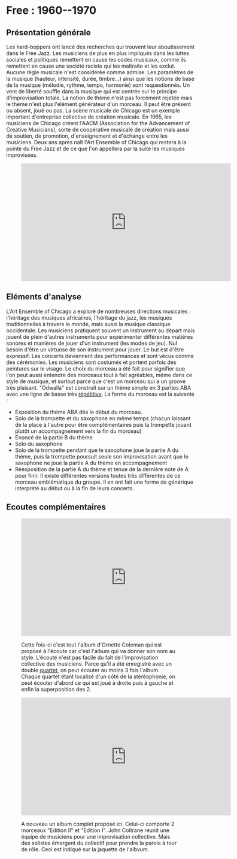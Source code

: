 # Free : 1960--1970

## Présentation générale
Les hard-boppers ont lancé des recherches qui trouvent leur aboutissement dans le Free Jazz. Les musiciens de plus en plus impliqués dans les luttes sociales et politiques remettent en cause les codes musicaux, comme ils remettent en cause une société raciste qui les maltraite et les exclut. Aucune règle musicale n'est considérée comme admise. Les paramètres de la musique (hauteur, intensité, durée, timbre...) ainsi que les notions de base de la musique (mélodie, rythme, tempo, harmonie) sont requestionnés. Un vent de liberté souffle dans la musique qui est centrée sur le principe d'improvisation totale. La notion de thème n'est pas forcément rejetée mais le thème n'est plus l'élément générateur d'un morceau. Il peut être présent ou absent, joué ou pas.
La scène musicale de Chicago est un exemple important d'entreprise collective de création musicale. En 1965, les musiciens de Chicago créent l'AACM (Association for the Advancement of Creative Musicians), sorte de coopérative musicale de création mais aussi de soutien, de promotion, d'enseignement et d'échange entre les musiciens. Deux ans après naît l'Art Ensemble of Chicago qui restera à la pointe du Free Jazz et de ce que l'on appellera par la suite les musiques improvisées.

<figure class="app-frame styles text-align-center" data-title="Odwalla - Art Ensemble of Chicago">
  <iframe width="560" height="315" src="https://www.youtube.com/embed/q3ac_vGlBBI" title="YouTube video player" frameborder="0" allow="accelerometer; autoplay; clipboard-write; encrypted-media; gyroscope; picture-in-picture; web-share" allowfullscreen></iframe>
  <!-- <video src="assets/images/Art-Ensemble-of-Chicago-Odwalla-The-Theme-vidiget-dot-com-1388059.mp4" controls> -->
</figure>

## Eléments d'analyse
L'Art Ensemble of Chicago a exploré de nombreuses directions musicales : l'héritage des musiques africaines, l'héritage du jazz, les musiques traditionnelles à travers le monde, mais aussi la musique classique occidentale. Les musiciens pratiquent souvent un instrument au départ mais jouent de plein d'autres instruments pour expérimenter différentes matières sonores et manières de jouer d'un instrument (les modes de jeu). Nul besoin d'être un virtuose de son instrument pour jouer. Le but est d'être expressif.
Les concerts deviennent des performances et sont vécus comme des cérémonies. Les musiciens sont costumés et portent parfois des peintures sur le visage.
Le choix du morceau a été fait pour signifier que l'on peut aussi entendre des morceaux tout à fait agréables, même dans ce style de musique, et surtout parce que c'est un morceau qui a un groove très plaisant. "Odwalla" est construit sur un thème simple en 3 parties ABA avec une ligne de basse très [répétitive](/coeurs/d3-repetitif.md). La forme du morceau est la suivante :
- Exposition du thème ABA dès le début du morceau.
- Solo de la trompette et du saxophone en même temps (chacun laissant de la place à l'autre pour être complémentaires puis la trompette jouant plutôt un accompagnement vers la fin du morceau)
- Enoncé de la partie B du thème
- Solo du saxophone
- Solo de la trompette pendant que le saxophone joue la partie A du thème, puis la trompette poursuit seule son improvisation avant que le saxophone ne joue la partie A du thème en accompagnement
- Réexposition de la partie A du thème et tenue de la dernière note de A pour finir.
Il existe différentes versions toutes très différentes de ce morceau emblématique du groupe. Il en ont fait une forme de générique interprété au début ou à la fin de leurs concerts.


## Ecoutes complémentaires

<div class="encarts">
<figure class="app-frame encart text-align-center styles" data-title="Album Free Jazz  a collective improvisation - Ornette Coleman Double Quartet">
    <iframe width="560" height="315" src="https://www.youtube.com/embed/iPDzlSda8P8" title="YouTube video player" frameborder="0" allow="accelerometer; autoplay; clipboard-write; encrypted-media; gyroscope; picture-in-picture; web-share" allowfullscreen></iframe>
    <!-- <video controls src="assets/images/Ornette-Coleman-Free-Jazz-1961-Full-Album-vidiget-dot-com-1388083.mp4"></video> -->
  <p>
Cette fois-ci c'est tout l'album d'Ornette Coleman qui est proposé à l'écoute car c'est l'album qui va donner son nom au style. L'écoute n'est pas facile du fait de l'improvisation collective des musiciens. Parce qu'il a été enregistré avec un double <a href="/#/formations/c4-quartet.md">quartet</a>, on peut écouter au moins 3 fois l'album. Chaque quartet étant localisé d'un côté de la stéréophonie, on peut écouter d'abord ce qui est joué à droite puis à gauche et enfin la superposition des 2.
  </p>
</figure>

<figure class="app-frame encart text-align-center styles" data-title="Album Ascension - John Coltrane">
    <iframe width="560" height="315" src="https://www.youtube.com/embed/Gio8aXWUvIU" title="YouTube video player" frameborder="0" allow="accelerometer; autoplay; clipboard-write; encrypted-media; gyroscope; picture-in-picture; web-share" allowfullscreen></iframe>
    <!-- <video controls src="assets/images/Ascension-Edition-I-Pt-1-vidiget-dot-com-1388091.mp4"></video> -->
  <p>
A nouveau un album complet proposé ici. Celui-ci comporte 2 morceaux "Edition II" et "Edition I". John Coltrane réunit une équipe de musiciens pour une improvisation collective. Mais des solistes émergent du collectif pour prendre la parole à tour de rôle. Ceci est indiqué sur la jaquette de l'albvum.
  </p>
</figure>
  </div>